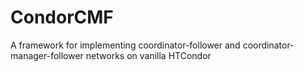 # CondorCMF
A framework for implementing  coordinator-follower and coordinator-manager-follower networks on vanilla HTCondor
